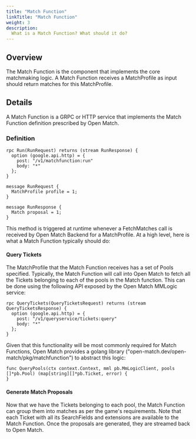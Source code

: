 ```yaml
---
title: "Match Function"
linkTitle: "Match Function"
weight: 3
description:
  What is a Match Function? What should it do?
---
```


## Overview

The Match Function is the component that implements the core matchmaking logic. A Match Function receives a MatchProfile as input should return matches for this MatchProfile.

## Details

A Match Function is a GRPC or HTTP service that implements the Match Function definition prescribed by Open Match.

### Definition

```
rpc Run(RunRequest) returns (stream RunResponse) {
  option (google.api.http) = {
    post: "/v1/matchfunction:run"
    body: "*"
  };
}

message RunRequest {
  MatchProfile profile = 1;
}

message RunResponse {
  Match proposal = 1;
}
```

This method is triggered at runtime whenever a FetchMatches call is received by Open Match Backend for a MatchProfile. At a high level, here is what a Match Function typically should do:

#### Query Tickets

The MatchProfile that the Match Function receives has a set of Pools specified. Typically, the Match Function will call into Open Match to fetch all the Tickets belonging to each of the pools in the Match function. This can be done using the following API exposed by the Open Match MMLogic service:

```
rpc QueryTickets(QueryTicketsRequest) returns (stream QueryTicketsResponse) {
  option (google.api.http) = {
    post: "/v1/queryservice/tickets:query"
    body: "*"
  };
}
```

Given that this functionality will be most commonly required for Match Functions, Open Match provides a golang library ("open-match.dev/open-match/pkg/matchfunction") to abstract this logic:

```
func QueryPools(ctx context.Context, mml pb.MmLogicClient, pools []*pb.Pool) (map[string][]*pb.Ticket, error) {
}
```

#### Generate Match Proposals

Now that we have the Tickets belonging to each pool, the Match Function can group them into matches as per the game's requirements. Note that each Ticket with all its SearchFields and extensions are available to the Match Function. Once the proposals are generated, they are streamed back to Open Match.
